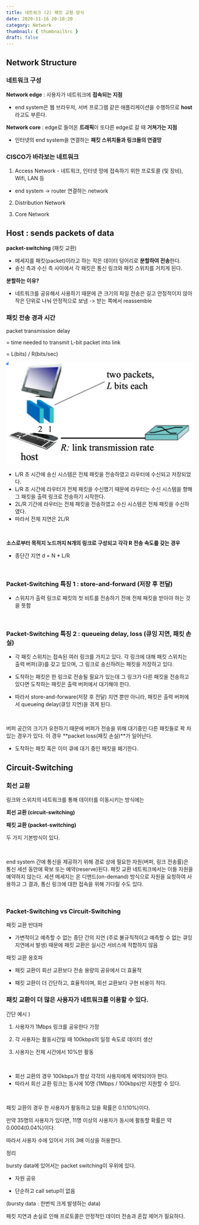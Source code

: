 ```yaml
---
title: 네트워크 (2) 패킷 교환 방식
date: 2020-11-16 20:10:20
category: Network
thumbnail: { thumbnailSrc }
draft: false
---
```


## Network Structure
### 네트워크 구성
 

**Network edge** : 사용자가 네트워크에 **접속되는 지점**

- end system은 웹 브라우저, 서버 프로그램 같은 애플리케이션을 수행하므로 **host**라고도 부른다. 

 

**Network core** : edge로 들어온 **트래픽**이 또다른 edge로 갈 때 **거쳐가는 지점**

- 인터넷의 end system을 연결하는 **패킷 스위치들과 링크들의 연결망** 

 

 

### CISCO가 바라보는 네트워크

1. Access Network - 네트워크, 인터넷 망에 접속하기 위한 프로토콜 (및 장비), Wifi, LAN 등 

- end system -> router 연결하는 network 

2. Distribution Network

3. Core Network 

 

 

 

## Host : sends packets of data 
**packet-switching** (패킷 교환)

- 메세지를 패킷(packet)이라고 하는 작은 데이터 덩어리로 **분할하여 전송**한다. 
- 송신 측과 수신 측 사이에서 각 패킷은 통신 링크와 패킷 스위치를 거치게 된다. 

 

**분할하는 이유?**
- 네트워크를 공유해서 사용하기 때문에 큰 크기의 파일 전송은 길고 안정적이지 않아 작은 단위로 나눠 안정적으로 보냄
-> 받는 쪽에서 reassemble

 

 

### 패킷 전송 경과 시간
packet transmission delay

= time needed to transmit L-bit packet into link

= L(bits) / R(bits/sec) 

 ![](./images/packet.png)

- L/R 초 시간에 송신 시스템은 전체 패킷을 전송하였고 라우터에 수신되고 저장되었다. 
- L/R 초 시간에 라우터가 전체 패킷을 수신했기 때문에 라우터는 수신 시스템을 향해 그 패킷을 출력 링크로 전송하기 시작한다. 
- 2L/R 기간에 라우터는 전체 패킷을 전송하였고 수신 시스템은 전체 패킷을 수신하였다. 
- 따라서 전체 지연은 2L/R 


<br/>

**소스로부터 목적지 노드까지 N개의 링크로 구성되고 각각 R 전송 속도를 갖는 경우**
- 종단간 지연 d = N * L/R 

 

 <br/>

### Packet-Switching 특징 1 : store-and-forward (저장 후 전달)

- 스위치가 출력 링크로 패킷의 첫 비트를 전송하기 전에 전체 패킷을 받아야 하는 것을 뜻함 

 
<br/>
 

### Packet-Switching 특징 2 : queueing delay, loss (큐잉 지연, 패킷 손실)

- 각 패킷 스위치는 접속된 여러 링크를 가지고 있다. 각 링크에 대해 패킷 스위치는 출력 버퍼(큐)를 갖고 있으며, 그 링크로 송신하려는 패킷을 저장하고 있다. 

- 도착하는 패킷은 한 링크로 전송될 필요가 있는데 그 링크가 다른 패킷을 전송하고 있다면 도착하는 패킷은 출력 버퍼에서 대기해야 한다. 

- 따라서 store-and-forware(저장 후 전달) 지연 뿐만 아니라, 패킷은 출력 버퍼에서 queueing delay(큐잉 지연)을 겪게 된다. 

<br/>

버퍼 공간의 크기가 유한하기 때문에 버퍼가 전송을 위해 대기중인 다른 패킷들로 꽉 차있는 경우가 있다. 이 경우 **packet loss(패킷 손실)**가 일어난다. 

- 도착하는 패킷 혹은 이미 큐에 대기 중인 패킷을 폐기한다. 

 

## Circuit-Switching
### 회선 교환

 

 

링크와 스위치의 네트워크를 통해 데이터를 이동시키는 방식에는 

**회선 교환 (circuit-switching)**

**패킷 교환 (packet-switching)**

두 가지 기본방식이 있다. 

 <br/>

end system 간에 통신을 제공하기 위해 경로 상에 필요한 자원(버퍼, 링크 전송률)은 통신 세션 동안에 확보 또는 예약(reserve)된다. 패킷 교환 네트워크에서는 이들 자원을 예약하지 않는다. 세션 메세지는 온 디맨드(on-demand) 방식으로 자원을 요청하여 사용하고 그 결과, 통신 링크에 대한 접속을 위해 기다릴 수도 있다.

 
<br/>
 

### Packet-Switching vs Circuit-Switching 

패킷 교환 반대파 

- 가변적이고 예측할 수 없는 종단 간의 지연 (주로 불규칙적이고 예측할 수 없는 큐잉 지연에서 발생) 때문에 패킷 교환은 실시간 서비스에 적합하지 않음

 

패킷 교환 옹호파

- 패킷 교환이 회선 교환보다 전송 용량의 공유에서 더 효율적

- 패킷 교환이 더 간단하고, 효율적이며, 회선 교환보다 구현 비용이 적다. 

 

 

### 패킷 교환이 더 많은 사용자가 네트워크를 이용할 수 있다.

간단 예시 )

1. 사용자가 1Mbps 링크를 공유한다 가정

2. 각 사용자는 활동시간일 때 100kbps의 일정 속도로 데이터 생산

3. 사용자는 전체 시간에서 10%만 활동 

 <br/>

- 회선 교환의 경우 100kbps가 항상 각각의 사용자에게 예약되어야 한다. 
- 따라서 회선 교환 링크는 동시에 10명 (1Mbps / 100kbps)만 지원할 수 있다. 

 
<br/>

패킷 교환의 경우 한 사용자가 활동하고 있을 확률은 0.1(10%)이다. 

만약 35명의 사용자가 있다면, 11명 이상의 사용자가 동시에 활동할 확률은 약 0.0004(0.04%)이다. 

따라서 사용자 수에 있어서 거의 3배 이상을 허용한다. 

 

정리

bursty data에 있어서는 packet switching이 우위에 있다. 

- 자원 공유

- 단순하고 call setup이 없음 

(bursty data : 한번씩 크게 발생하는 data) 

 

패킷 지연과 손실로 인해 프로토콜은 안정적인 데이터 전송과 혼잡 제어가 필요하다. 